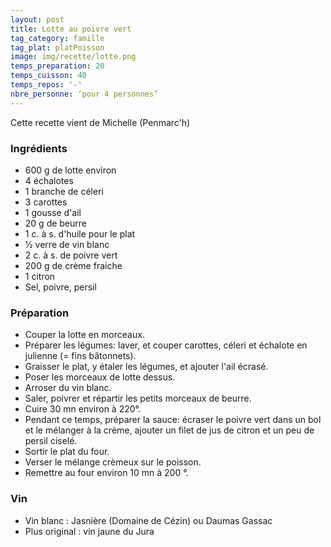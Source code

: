 ```yaml
---
layout: post
title: Lotte au poivre vert
tag_category: famille
tag_plat: platPoisson
image: img/recette/lotte.png
temps_preparation: 20
temps_cuisson: 40
temps_repos: '-'
nbre_personne: ‘pour 4 personnes’
---
```

Cette recette vient de Michelle (Penmarc'h)

### Ingrédients
* 600 g de lotte environ
* 4 échalotes
* 1 branche de céleri
* 3 carottes
* 1 gousse d'ail
* 20 g de beurre
* 1 c. à s. d'huile pour le plat
* 1⁄2 verre de vin blanc
* 2 c. à s. de poivre vert
* 200 g de crème fraiche
* 1 citron
* Sel, poivre, persil


### Préparation
* Couper la lotte en morceaux.
* Préparer les légumes: laver, et couper carottes, céleri et échalote en julienne (= fins bâtonnets).
* Graisser le plat, y étaler les légumes, et ajouter l'ail écrasé.
* Poser les morceaux de lotte dessus.
* Arroser du vin blanc.
* Saler, poivrer et répartir les petits morceaux de beurre.
* Cuire 30 mn environ à 220°.
* Pendant ce temps, préparer la sauce: écraser le poivre vert dans un bol et le mélanger à la crème, ajouter un filet de jus de citron et un peu de persil ciselé.
* Sortir le plat du four.
* Verser le mélange crèmeux sur le poisson.
* Remettre au four environ 10 mn à 200 °.

### Vin
* Vin blanc : Jasnière (Domaine de Cézin) ou Daumas Gassac
* Plus original : vin jaune du Jura

